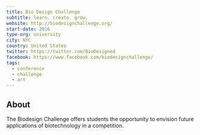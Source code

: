 ```yaml
---
title: Bio Design Challenge
subtitle: learn. create. grow.
website: http://biodesignchallenge.org/
start-date: 2016
type-org: university
city: NYC
country: United States
twitter: https://twitter.com/BioDesigned
facebook: https://www.facebook.com/biodesignchallenge/
tags:
  - conference
  - challenge
  - art
---
```


## About
The Biodesign Challenge offers students the opportunity to envision future applications of biotechnology in a competition. 
